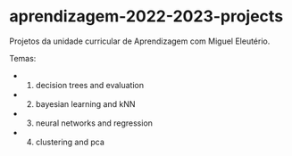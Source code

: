 # aprendizagem-2022-2023-projects

Projetos da unidade curricular de Aprendizagem com Miguel Eleutério.

Temas:
- 1. decision trees and evaluation
- 2. bayesian learning and kNN
- 3. neural networks and regression
- 4. clustering and pca

